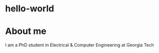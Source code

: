 # hello-world

# About me

I am a PhD student in Electrical & Computer Engineering at Georgia Tech


